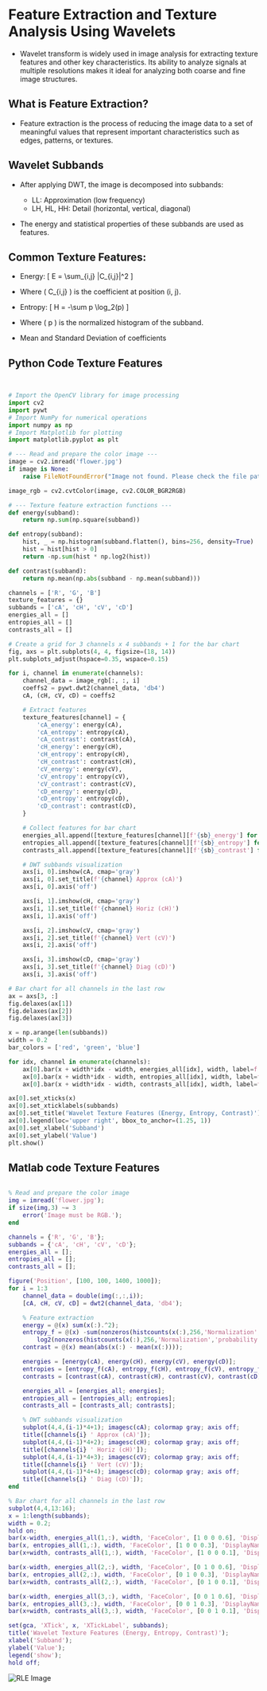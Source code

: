 # Feature Extraction and Texture Analysis Using Wavelets

- Wavelet transform is widely used in image analysis for extracting texture features and other key characteristics. Its ability to analyze signals at multiple resolutions makes it ideal for analyzing both coarse and fine image structures.

## What is Feature Extraction?

- Feature extraction is the process of reducing the image data to a set of meaningful values that represent important characteristics such as edges, patterns, or textures.


## Wavelet Subbands

- After applying DWT, the image is decomposed into subbands:
  - LL: Approximation (low frequency)
  - LH, HL, HH: Detail (horizontal, vertical, diagonal)

- The energy and statistical properties of these subbands are used as features.

## Common Texture Features:

- Energy:
\[
E = \sum_{i,j} |C_{i,j}|^2
\]
- Where \( C_{i,j} \) is the coefficient at position (i, j).

- Entropy:
\[
H = -\sum p \log_2(p)
\]

- Where \( p \) is the normalized histogram of the subband.

- Mean and Standard Deviation of coefficients



## Python Code Texture Features

```python


# Import the OpenCV library for image processing
import cv2  
import pywt
# Import NumPy for numerical operations
import numpy as np  
# Import Matplotlib for plotting
import matplotlib.pyplot as plt  

# --- Read and prepare the color image ---
image = cv2.imread('flower.jpg')
if image is None:
    raise FileNotFoundError("Image not found. Please check the file path.")

image_rgb = cv2.cvtColor(image, cv2.COLOR_BGR2RGB)

# --- Texture feature extraction functions ---
def energy(subband):
    return np.sum(np.square(subband))

def entropy(subband):
    hist, _ = np.histogram(subband.flatten(), bins=256, density=True)
    hist = hist[hist > 0]
    return -np.sum(hist * np.log2(hist))

def contrast(subband):
    return np.mean(np.abs(subband - np.mean(subband)))

channels = ['R', 'G', 'B']
texture_features = {}
subbands = ['cA', 'cH', 'cV', 'cD']
energies_all = []
entropies_all = []
contrasts_all = []

# Create a grid for 3 channels x 4 subbands + 1 for the bar chart
fig, axs = plt.subplots(4, 4, figsize=(18, 14))
plt.subplots_adjust(hspace=0.35, wspace=0.15)

for i, channel in enumerate(channels):
    channel_data = image_rgb[:, :, i]
    coeffs2 = pywt.dwt2(channel_data, 'db4')
    cA, (cH, cV, cD) = coeffs2

    # Extract features
    texture_features[channel] = {
        'cA_energy': energy(cA),
        'cA_entropy': entropy(cA),
        'cA_contrast': contrast(cA),
        'cH_energy': energy(cH),
        'cH_entropy': entropy(cH),
        'cH_contrast': contrast(cH),
        'cV_energy': energy(cV),
        'cV_entropy': entropy(cV),
        'cV_contrast': contrast(cV),
        'cD_energy': energy(cD),
        'cD_entropy': entropy(cD),
        'cD_contrast': contrast(cD),
    }

    # Collect features for bar chart
    energies_all.append([texture_features[channel][f'{sb}_energy'] for sb in subbands])
    entropies_all.append([texture_features[channel][f'{sb}_entropy'] for sb in subbands])
    contrasts_all.append([texture_features[channel][f'{sb}_contrast'] for sb in subbands])

    # DWT subbands visualization
    axs[i, 0].imshow(cA, cmap='gray')
    axs[i, 0].set_title(f'{channel} Approx (cA)')
    axs[i, 0].axis('off')

    axs[i, 1].imshow(cH, cmap='gray')
    axs[i, 1].set_title(f'{channel} Horiz (cH)')
    axs[i, 1].axis('off')

    axs[i, 2].imshow(cV, cmap='gray')
    axs[i, 2].set_title(f'{channel} Vert (cV)')
    axs[i, 2].axis('off')

    axs[i, 3].imshow(cD, cmap='gray')
    axs[i, 3].set_title(f'{channel} Diag (cD)')
    axs[i, 3].axis('off')

# Bar chart for all channels in the last row
ax = axs[3, :]
fig.delaxes(ax[1])
fig.delaxes(ax[2])
fig.delaxes(ax[3])

x = np.arange(len(subbands))
width = 0.2
bar_colors = ['red', 'green', 'blue']

for idx, channel in enumerate(channels):
    ax[0].bar(x + width*idx - width, energies_all[idx], width, label=f'{channel} Energy', color=bar_colors[idx], alpha=0.6)
    ax[0].bar(x + width*idx - width, entropies_all[idx], width, label=f'{channel} Entropy', color=bar_colors[idx], alpha=0.3, bottom=energies_all[idx])
    ax[0].bar(x + width*idx - width, contrasts_all[idx], width, label=f'{channel} Contrast', color=bar_colors[idx], alpha=0.1, bottom=np.array(energies_all[idx])+np.array(entropies_all[idx]))

ax[0].set_xticks(x)
ax[0].set_xticklabels(subbands)
ax[0].set_title('Wavelet Texture Features (Energy, Entropy, Contrast)')
ax[0].legend(loc='upper right', bbox_to_anchor=(1.25, 1))
ax[0].set_xlabel('Subband')
ax[0].set_ylabel('Value')
plt.show()

```

## Matlab code Texture Features

```matlab

% Read and prepare the color image
img = imread('flower.jpg');
if size(img,3) ~= 3
    error('Image must be RGB.');
end

channels = {'R', 'G', 'B'};
subbands = {'cA', 'cH', 'cV', 'cD'};
energies_all = [];
entropies_all = [];
contrasts_all = [];

figure('Position', [100, 100, 1400, 1000]);
for i = 1:3
    channel_data = double(img(:,:,i));
    [cA, cH, cV, cD] = dwt2(channel_data, 'db4');

    % Feature extraction
    energy = @(x) sum(x(:).^2);
    entropy_f = @(x) -sum(nonzeros(histcounts(x(:),256,'Normalization','probability')) .* ...
        log2(nonzeros(histcounts(x(:),256,'Normalization','probability'))));
    contrast = @(x) mean(abs(x(:) - mean(x(:))));

    energies = [energy(cA), energy(cH), energy(cV), energy(cD)];
    entropies = [entropy_f(cA), entropy_f(cH), entropy_f(cV), entropy_f(cD)];
    contrasts = [contrast(cA), contrast(cH), contrast(cV), contrast(cD)];

    energies_all = [energies_all; energies];
    entropies_all = [entropies_all; entropies];
    contrasts_all = [contrasts_all; contrasts];

    % DWT subbands visualization
    subplot(4,4,(i-1)*4+1); imagesc(cA); colormap gray; axis off;
    title([channels{i} ' Approx (cA)']);
    subplot(4,4,(i-1)*4+2); imagesc(cH); colormap gray; axis off;
    title([channels{i} ' Horiz (cH)']);
    subplot(4,4,(i-1)*4+3); imagesc(cV); colormap gray; axis off;
    title([channels{i} ' Vert (cV)']);
    subplot(4,4,(i-1)*4+4); imagesc(cD); colormap gray; axis off;
    title([channels{i} ' Diag (cD)']);
end

% Bar chart for all channels in the last row
subplot(4,4,13:16);
x = 1:length(subbands);
width = 0.2;
hold on;
bar(x-width, energies_all(1,:), width, 'FaceColor', [1 0 0 0.6], 'DisplayName', 'R Energy');
bar(x, entropies_all(1,:), width, 'FaceColor', [1 0 0 0.3], 'DisplayName', 'R Entropy');
bar(x+width, contrasts_all(1,:), width, 'FaceColor', [1 0 0 0.1], 'DisplayName', 'R Contrast');

bar(x-width, energies_all(2,:), width, 'FaceColor', [0 1 0 0.6], 'DisplayName', 'G Energy');
bar(x, entropies_all(2,:), width, 'FaceColor', [0 1 0 0.3], 'DisplayName', 'G Entropy');
bar(x+width, contrasts_all(2,:), width, 'FaceColor', [0 1 0 0.1], 'DisplayName', 'G Contrast');

bar(x-width, energies_all(3,:), width, 'FaceColor', [0 0 1 0.6], 'DisplayName', 'B Energy');
bar(x, entropies_all(3,:), width, 'FaceColor', [0 0 1 0.3], 'DisplayName', 'B Entropy');
bar(x+width, contrasts_all(3,:), width, 'FaceColor', [0 0 1 0.1], 'DisplayName', 'B Contrast');

set(gca, 'XTick', x, 'XTickLabel', subbands);
title('Wavelet Texture Features (Energy, Entropy, Contrast)');
xlabel('Subband');
ylabel('Value');
legend('show');
hold off;

```
![RLE Image](photows/TextureFeatures.png)